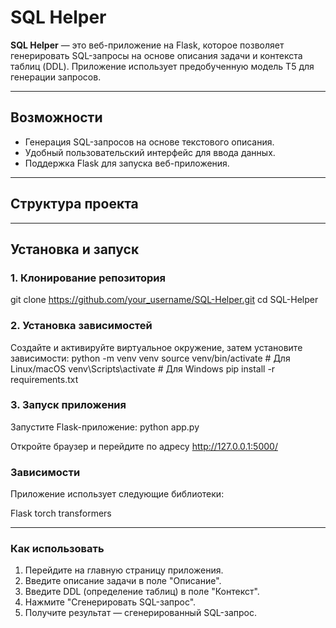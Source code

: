 # SQL Helper

**SQL Helper** — это веб-приложение на Flask, которое позволяет генерировать SQL-запросы на основе описания задачи и контекста таблиц (DDL). Приложение использует предобученную модель T5 для генерации запросов.

---

## Возможности

- Генерация SQL-запросов на основе текстового описания.
- Удобный пользовательский интерфейс для ввода данных.
- Поддержка Flask для запуска веб-приложения.

---

## Структура проекта

---

## Установка и запуск

### 1. Клонирование репозитория
git clone https://github.com/your_username/SQL-Helper.git
cd SQL-Helper

### 2. Установка зависимостей
Создайте и активируйте виртуальное окружение, затем установите зависимости:
python -m venv venv
source venv/bin/activate  # Для Linux/macOS
venv\Scripts\activate     # Для Windows
pip install -r requirements.txt

### 3. Запуск приложения
Запустите Flask-приложение:
python app.py

Откройте браузер и перейдите по адресу http://127.0.0.1:5000/

### Зависимости
Приложение использует следующие библиотеки:

Flask
torch
transformers

---

### Как использовать
1. Перейдите на главную страницу приложения.
2. Введите описание задачи в поле "Описание".
3. Введите DDL (определение таблиц) в поле "Контекст".
4. Нажмите "Сгенерировать SQL-запрос".
5. Получите результат — сгенерированный SQL-запрос.